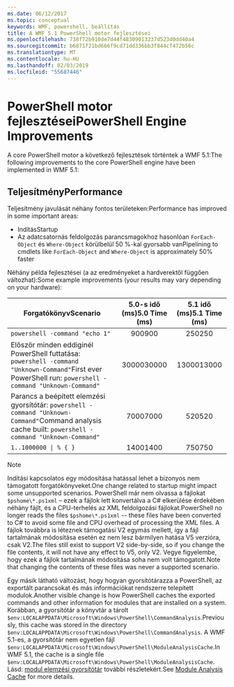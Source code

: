 ```yaml
---
ms.date: 06/12/2017
ms.topic: conceptual
keywords: WMF, powershell, beállítás
title: A WMF 5.1 PowerShell motor fejlesztései
ms.openlocfilehash: 738f72b910de7d44f48309013237d523d0dd40a4
ms.sourcegitcommit: b6871f21bd666f9cd71dd336bb3f844cf472b56c
ms.translationtype: MT
ms.contentlocale: hu-HU
ms.lasthandoff: 02/03/2019
ms.locfileid: "55687446"
---
```

# <a name="powershell-engine-improvements"></a><span data-ttu-id="cb982-103">PowerShell motor fejlesztései</span><span class="sxs-lookup"><span data-stu-id="cb982-103">PowerShell Engine Improvements</span></span>

<span data-ttu-id="cb982-104">A core PowerShell motor a következő fejlesztések történtek a WMF 5.1:</span><span class="sxs-lookup"><span data-stu-id="cb982-104">The following improvements to the core PowerShell engine have been implemented in WMF 5.1:</span></span>

## <a name="performance"></a><span data-ttu-id="cb982-105">Teljesítmény</span><span class="sxs-lookup"><span data-stu-id="cb982-105">Performance</span></span>

<span data-ttu-id="cb982-106">Teljesítmény javulását néhány fontos területeken:</span><span class="sxs-lookup"><span data-stu-id="cb982-106">Performance has improved in some important areas:</span></span>

- <span data-ttu-id="cb982-107">Indítás</span><span class="sxs-lookup"><span data-stu-id="cb982-107">Startup</span></span>
- <span data-ttu-id="cb982-108">Az adatcsatornás feldolgozás parancsmagokhoz hasonlóan `ForEach-Object` és `Where-Object` körülbelül 50 %-kal gyorsabb van</span><span class="sxs-lookup"><span data-stu-id="cb982-108">Pipelining to cmdlets like `ForEach-Object` and `Where-Object` is approximately 50% faster</span></span>

<span data-ttu-id="cb982-109">Néhány példa fejlesztései (a az eredményeket a hardverektől függően változhat):</span><span class="sxs-lookup"><span data-stu-id="cb982-109">Some example improvements (your results may vary depending on your hardware):</span></span>

| <span data-ttu-id="cb982-110">Forgatókönyv</span><span class="sxs-lookup"><span data-stu-id="cb982-110">Scenario</span></span> | <span data-ttu-id="cb982-111">5.0-s idő (ms)</span><span class="sxs-lookup"><span data-stu-id="cb982-111">5.0 Time (ms)</span></span> | <span data-ttu-id="cb982-112">5.1 idő (ms)</span><span class="sxs-lookup"><span data-stu-id="cb982-112">5.1 Time (ms)</span></span> |
| -------- | :---------------: | :---------------: |
| `powershell -command "echo 1"` | <span data-ttu-id="cb982-113">900</span><span class="sxs-lookup"><span data-stu-id="cb982-113">900</span></span> | <span data-ttu-id="cb982-114">250</span><span class="sxs-lookup"><span data-stu-id="cb982-114">250</span></span> |
| <span data-ttu-id="cb982-115">Először minden eddiginél PowerShell futtatása: `powershell -command "Unknown-Command"`</span><span class="sxs-lookup"><span data-stu-id="cb982-115">First ever PowerShell run: `powershell -command "Unknown-Command"`</span></span> | <span data-ttu-id="cb982-116">30000</span><span class="sxs-lookup"><span data-stu-id="cb982-116">30000</span></span> | <span data-ttu-id="cb982-117">13000</span><span class="sxs-lookup"><span data-stu-id="cb982-117">13000</span></span> |
| <span data-ttu-id="cb982-118">Parancs a beépített elemzési gyorsítótár: `powershell -command "Unknown-Command"`</span><span class="sxs-lookup"><span data-stu-id="cb982-118">Command analysis cache built: `powershell -command "Unknown-Command"`</span></span> | <span data-ttu-id="cb982-119">7000</span><span class="sxs-lookup"><span data-stu-id="cb982-119">7000</span></span> | <span data-ttu-id="cb982-120">520</span><span class="sxs-lookup"><span data-stu-id="cb982-120">520</span></span> |
| <code>1..1000000 &#124; % { }</code> | <span data-ttu-id="cb982-121">1400</span><span class="sxs-lookup"><span data-stu-id="cb982-121">1400</span></span> | <span data-ttu-id="cb982-122">750</span><span class="sxs-lookup"><span data-stu-id="cb982-122">750</span></span> |

> [!Note]
> <span data-ttu-id="cb982-123">Indítási kapcsolatos egy módosítása hatással lehet a bizonyos nem támogatott forgatókönyveket.</span><span class="sxs-lookup"><span data-stu-id="cb982-123">One change related to startup might impact some unsupported scenarios.</span></span>
> <span data-ttu-id="cb982-124">PowerShell már nem olvassa a fájlokat `$pshome\*.ps1xml` – ezek a fájlok lett konvertálva a C# elkerülése érdekében néhány fájlt, és a CPU-terhelés az XML feldolgozási fájlokat.</span><span class="sxs-lookup"><span data-stu-id="cb982-124">PowerShell no longer reads the files `$pshome\*.ps1xml` -- these files have been converted to C# to avoid some file and CPU overhead of processing the XML files.</span></span>
> <span data-ttu-id="cb982-125">A fájlok továbbra is léteznek támogatási V2 egymás mellett, így a fájl tartalmának módosítása esetén ez nem lesz bármilyen hatása V5 verzióra, csak V2.</span><span class="sxs-lookup"><span data-stu-id="cb982-125">The files still exist to support V2 side-by-side, so if you change the file contents, it will not have any effect to V5, only V2.</span></span>
> <span data-ttu-id="cb982-126">Vegye figyelembe, hogy ezek a fájlok tartalmának módosítása soha nem volt támogatott.</span><span class="sxs-lookup"><span data-stu-id="cb982-126">Note that changing the contents of these files was never a supported scenario.</span></span>

<span data-ttu-id="cb982-127">Egy másik látható változást, hogy hogyan gyorsítótárazza a PowerShell, az exportált parancsokat és más információkat rendszerre telepített modulok.</span><span class="sxs-lookup"><span data-stu-id="cb982-127">Another visible change is how PowerShell caches the exported commands and other information for modules that are installed on a system.</span></span>
<span data-ttu-id="cb982-128">Korábban, a gyorsítótár a könyvtár a tárolt `$env:LOCALAPPDATA\Microsoft\Windows\PowerShell\CommandAnalysis`.</span><span class="sxs-lookup"><span data-stu-id="cb982-128">Previously, this cache was stored in the directory `$env:LOCALAPPDATA\Microsoft\Windows\PowerShell\CommandAnalysis`.</span></span>
<span data-ttu-id="cb982-129">A WMF 5.1-es, a gyorsítótár nem egyetlen fájl `$env:LOCALAPPDATA\Microsoft\Windows\PowerShell\ModuleAnalysisCache`.</span><span class="sxs-lookup"><span data-stu-id="cb982-129">In WMF 5.1, the cache is a single file `$env:LOCALAPPDATA\Microsoft\Windows\PowerShell\ModuleAnalysisCache`.</span></span>
<span data-ttu-id="cb982-130">Lásd: [modul elemzési gyorsítótár](scenarios-features.md#module-analysis-cache) további részletekért.</span><span class="sxs-lookup"><span data-stu-id="cb982-130">See [Module Analysis Cache](scenarios-features.md#module-analysis-cache) for more details.</span></span>
